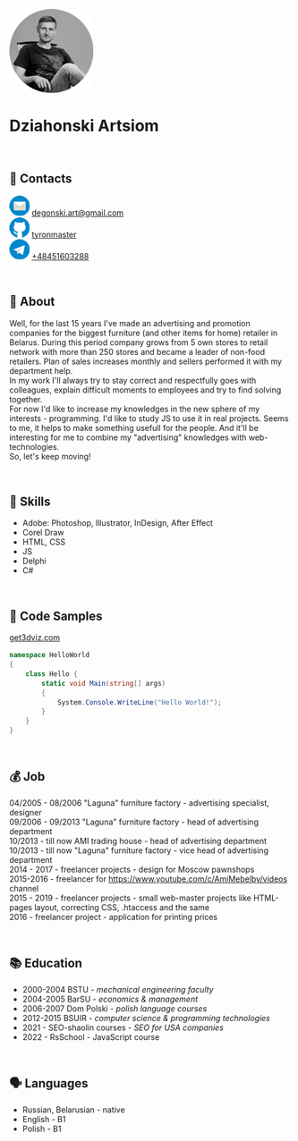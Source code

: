 ![Dziahonski Artsiom](assets/img/photo.png)
# Dziahonski Artsiom

&nbsp;

## 📡 Contacts

![email](assets/img/mail-48.png)     [degonski.art@gmail.com](mailto:degonski.art@gmail.com)\
![github](assets/img/github-48.png)     [tyronmaster](https://github.com/tyronmaster)\
![phone](assets/img/telegram-48.png)     [+48451603288](tel:+48451603288)


&nbsp;

## 🎥     About
   Well, for the last 15 years I've made an advertising and promotion companies for the biggest furniture (and other items for home) retailer in Belarus. During this period company grows from 5 own stores to retail network with more than 250 stores and became a leader of non-food retailers. Plan of sales increases monthly and sellers performed it with my department help.\
   In my work I'll always try to stay correct and respectfully goes with colleagues, explain difficult moments to employees and try to find solving together.\
   For now I'd like to increase my knowledges in the new sphere of my interests - programming. I'd like to study JS to use it in real projects. Seems to me, it helps to make something usefull for the people. And it'll be interesting for me to combine my "advertising" knowledges with web-technologies. \
   So, let's keep moving!

&nbsp;

## 🧰     Skills

* Adobe: Photoshop, Illustrator, InDesign, After Effect
* Corel Draw
* HTML, CSS
* JS
* Delphi
* C#  

&nbsp;

## 🎨     Code Samples

[get3dviz.com](https://get3dviz.com/)

```C#
namespace HelloWorld
{
    class Hello {         
        static void Main(string[] args)
        {
            System.Console.WriteLine("Hello World!");
        }
    }
}
```
&nbsp;

## 💰     Job

  04/2005 - 08/2006 "Laguna" furniture factory - advertising specialist, designer\
  09/2006 - 09/2013 "Laguna" furniture factory - head of advertising department\
  10/2013 - till now AMI trading house - head of advertising department\
  10/2013 - till now "Laguna" furniture factory - vice head of advertising department\
  2014 - 2017 - freelancer projects - design for Moscow pawnshops\
  2015-2016 - freelancer for https://www.youtube.com/c/AmiMebelby/videos channel\
  2015 - 2019 - freelancer projects - small web-master projects like HTML-pages layout, correcting CSS, .htaccess and the same\
  2016 - freelancer project - application for printing prices

&nbsp;


## 📚     Education

* 2000-2004 BSTU - _mechanical engineering faculty_
* 2004-2005 BarSU - _economics & management_
* 2006-2007 Dom Polski - _polish language courses_
* 2012-2015 BSUIR - _computer science & programming technologies_
* 2021 - SEO-shaolin courses - _SEO for USA companies_
* 2022 - RsSchool - JavaScript course

&nbsp;

## 🗣️     Languages
* Russian, Belarusian - native
* English - B1
* Polish - B1